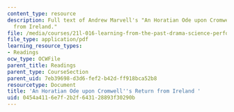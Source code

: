 ```yaml
---
content_type: resource
description: Full text of Andrew Marvell's "An Horatian Ode upon Cromwell's Return
  from Ireland."
file: /media/courses/21l-016-learning-from-the-past-drama-science-performance-spring-2009/0454a4116e7f2b2f643128893f30290b_MIT21L_016s09_read14_horatian_ode.pdf
file_type: application/pdf
learning_resource_types:
- Readings
ocw_type: OCWFile
parent_title: Readings
parent_type: CourseSection
parent_uid: 7eb39698-d3d6-fef2-b42d-ff918bca52b8
resourcetype: Document
title: 'An Horatian Ode upon Cromwell''s Return from Ireland '
uid: 0454a411-6e7f-2b2f-6431-28893f30290b
---
```


